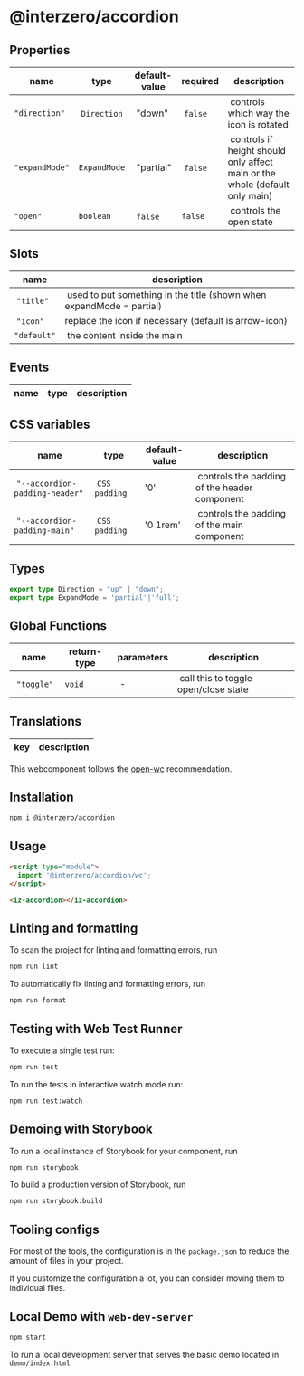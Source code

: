 # @interzero/accordion

## Properties
| name | type | default-value | required | description |
|------|------|---------------|----------|-------------|
| `"direction"` | `Direction` | "down" | `false` | controls which way the icon is rotated |
| `"expandMode"` | `ExpandMode` | "partial" | `false` | controls if height should only affect main or the whole (default only main) |
| `"open"` | `boolean` | `false` | `false` | controls the open state |

## Slots
| name | description |
|------|-------------|
| `"title"` | used to put something in the title (shown when expandMode = partial) |
| `"icon"` | replace the icon if necessary (default is arrow-icon) |
| `"default"` | the content inside the main |

## Events
| name | type | description |
|------|------|-------------|

## CSS variables
| name | type | default-value | description |
|------|------|---------------|-------------|
| `"--accordion-padding-header"` | `CSS padding` | '0' | controls the padding of the header component |
| `"--accordion-padding-main"` | `CSS padding` | '0 1rem' | controls the padding of the main component |

## Types
```typescript
export type Direction = "up" | "down";
export type ExpandMode = 'partial'|'full';
```
## Global Functions
| name | return-type | parameters | description |
|------|-------------|------------|-------------|
| `"toggle"` | `void` | - | call this to toggle open/close state


## Translations
| key | description |
|-----|-------------|


This webcomponent follows the [open-wc](https://github.com/open-wc/open-wc) recommendation.

## Installation

```bash
npm i @interzero/accordion
```

## Usage

```html
<script type="module">
  import '@interzero/accordion/wc';
</script>

<iz-accordion></iz-accordion>
```

## Linting and formatting

To scan the project for linting and formatting errors, run

```bash
npm run lint
```

To automatically fix linting and formatting errors, run

```bash
npm run format
```

## Testing with Web Test Runner

To execute a single test run:

```bash
npm run test
```

To run the tests in interactive watch mode run:

```bash
npm run test:watch
```

## Demoing with Storybook

To run a local instance of Storybook for your component, run

```bash
npm run storybook
```

To build a production version of Storybook, run

```bash
npm run storybook:build
```


## Tooling configs

For most of the tools, the configuration is in the `package.json` to reduce the amount of files in your project.

If you customize the configuration a lot, you can consider moving them to individual files.

## Local Demo with `web-dev-server`

```bash
npm start
```

To run a local development server that serves the basic demo located in `demo/index.html`

